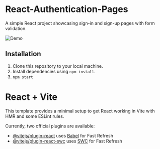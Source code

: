 # React-Authentication-Pages

A simple React project showcasing sign-in and sign-up pages with form validation.

![Demo](https://login-5c8fd.web.app/)

## Installation
1. Clone this repository to your local machine.
2. Install dependencies using `npm install`.
3. `npm start`

# React + Vite

This template provides a minimal setup to get React working in Vite with HMR and some ESLint rules.

Currently, two official plugins are available:

- [@vitejs/plugin-react](https://github.com/vitejs/vite-plugin-react/blob/main/packages/plugin-react/README.md) uses [Babel](https://babeljs.io/) for Fast Refresh
- [@vitejs/plugin-react-swc](https://github.com/vitejs/vite-plugin-react-swc) uses [SWC](https://swc.rs/) for Fast Refresh
